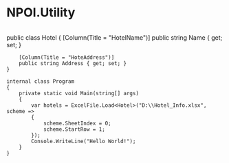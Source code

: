 # NPOI.Utility

>```
public class Hotel
    {
        [Column(Title = "HotelName")]
        public string Name { get; set; }

        [Column(Title = "HoteAddress")]
        public string Address { get; set; }
    }

    internal class Program
    {
        private static void Main(string[] args)
        {
            var hotels = ExcelFile.Load<Hotel>("D:\\Hotel_Info.xlsx", scheme =>
            {
                scheme.SheetIndex = 0;
                scheme.StartRow = 1;
            });
            Console.WriteLine("Hello World!");
        }
    }
```
